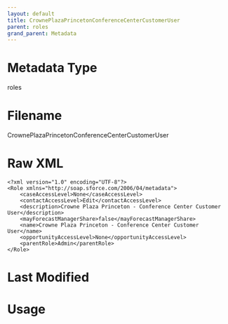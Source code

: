 ```yaml
---
layout: default
title: CrownePlazaPrincetonConferenceCenterCustomerUser
parent: roles
grand_parent: Metadata
---
```

# Metadata Type
roles


# Filename 
CrownePlazaPrincetonConferenceCenterCustomerUser


# Raw XML
```
<?xml version="1.0" encoding="UTF-8"?>
<Role xmlns="http://soap.sforce.com/2006/04/metadata">
    <caseAccessLevel>None</caseAccessLevel>
    <contactAccessLevel>Edit</contactAccessLevel>
    <description>Crowne Plaza Princeton - Conference Center Customer User</description>
    <mayForecastManagerShare>false</mayForecastManagerShare>
    <name>Crowne Plaza Princeton - Conference Center Customer User</name>
    <opportunityAccessLevel>None</opportunityAccessLevel>
    <parentRole>Admin</parentRole>
</Role>
```


# Last Modified


# Usage
